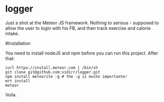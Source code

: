 logger
======
Just a shot at the Meteor JS framework.
Nothing to serious - supposed to allow the user to login with his FB, and then track exercise and calorie intake.

#Installation

You need to install nodeJS and npm before you can run this project.
After that:

    curl https://install.meteor.com | /bin/sh
    git clone git@github.com:vidirr/logger.git
    npm install meteorite -g # the -g is mucho importante!
    mrt install
    meteor
    
Voila.
